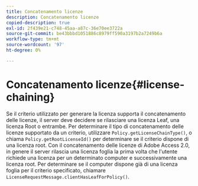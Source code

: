 ```yaml
---
title: Concatenamento licenze
description: Concatenamento licenze
copied-description: true
exl-id: 2f439e21-c748-45aa-a87c-36e70ee3722a
source-git-commit: be43bbbd1051886c8979ff590a3197b2a7249b6a
workflow-type: tm+mt
source-wordcount: '97'
ht-degree: 0%

---
```


# Concatenamento licenze{#license-chaining}

Se il criterio utilizzato per generare la licenza supporta il concatenamento delle licenze, il server deve decidere se rilasciare una licenza Leaf, una licenza Root o entrambe. Per determinare il tipo di concatenamento delle licenze supportato da un criterio, utilizzare `Policy.getLicenseChainType()`, o chiama `Policy.getRootLicenseId()` per determinare se il criterio dispone di una licenza root. Con il concatenamento delle licenze di Adobe Access 2.0, in genere il server rilascia una licenza foglia la prima volta che l&#39;utente richiede una licenza per un determinato computer e successivamente una licenza root. Per determinare se il computer dispone già di una licenza foglia per il criterio specificato, chiamare `LicenseRequestMessage.clientHasLeafForPolicy()`.
